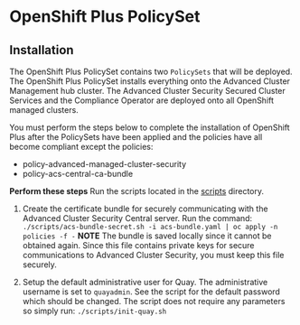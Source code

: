 # OpenShift Plus PolicySet

## Installation

The OpenShift Plus PolicySet contains two `PolicySets` that will be deployed.  The OpenShift Plus PolicySet installs everything onto the Advanced Cluster Management hub cluster.  The Advanced Cluster Security Secured Cluster Services and the Compliance Operator are deployed onto all OpenShift managed clusters.

You must perform the steps below to complete the installation of OpenShift Plus after the PolicySets have been
applied and the policies have all become compliant except the policies:

- policy-advanced-managed-cluster-security
- policy-acs-central-ca-bundle

**Perform these steps**
Run the scripts located in the [scripts](scripts) directory.

1. Create the certificate bundle for securely communicating with the Advanced Cluster Security Central server.  Run the command: `./scripts/acs-bundle-secret.sh -i acs-bundle.yaml | oc apply -n policies -f -`  **NOTE** The bundle is saved locally since it cannot be obtained again.  Since this file contains private keys for secure communications to Advanced Cluster Security, you must keep this file securely.

2. Setup the default administrative user for Quay. The administrative username is set to `quayadmin`.  See the
script for the default password which should be changed.  The script does not require any parameters so simply
run: `./scripts/init-quay.sh`
